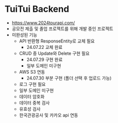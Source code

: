 # TuiTui Backend
- https://www.2024tourapi.com/
- 공모전 제출 및 졸업 프로젝트를 위해 개발 중인 프로젝트
- 미완성된 기능
    - API 반환형 ResponseEntity로 교체 필요
      - 24.07.22 교체 완료
    - CRUD 중 Update와 Delete 구현 필요
      - 24.07.29 구현 완료
      - 일부 도메인 미구현
    - AWS S3 연동
      - 24.07.30 부분 구현 (폴더 선택 후 업로드 가능)
    - 로그 구현 필요
    - 일부 도메인 미구현
    - 데이터 암호화
    - 데이터 중복 검사
    - 유효성 검사
    - 한국관광공사 및 카카오 api 연동